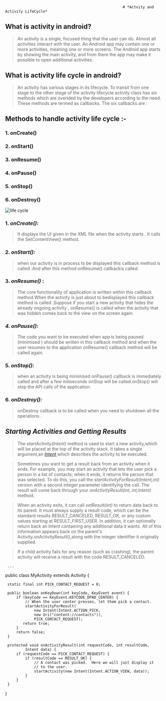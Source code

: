 
                                                         # *Actvity and Activity LifeCycle*



## **What is activity in android?**

 > An activity is a single, focused thing that the user can do. Almost all activities interact with the user. An Android app may contain one or more activities,
 > meaning one or more screens. The Android app starts by showing the main activity, and from there the app may make it possible to open additional activities.

##  **What is activity life cycle in android?**

> An activity has various stages in its lifecycle. To transit from one stage to the other stage of the activity lifecycle activity class has six methods which are 
> overided by the developers according to the need. These methods are termed as callbacks. The six callbacks are :
## **Methods to handle activity life cycle :-**
### 1.  onCreate()

### 2.  onStart()

### 3.  onResume()

### 4.  onPause()

### 5.  onStop()

### 6.  onDestroy()

 ![life cycle](https://static.javatpoint.com/images/androidimages/Android-Activity-Lifecycle.png)

### 1.  *onCreate()*: 
  >  It displays the UI given in the XML file when the activity starts . It calls the SetContentView() method.

### 2.  *onStart():* 
  >  when our activity is in process to be displayed this callback method is called .And after this method onResume() callbackis called.

### 3.  *onResume()* :
  >  The core functionality of application is written within this callback method.When the activity is just about to bedisplayed this callback method 
  >  is called .Suppose if you start a new activity that hides the already ongoing activity , onResume() is called when the activity that was hidden comes back to 
  > the view on the screen again.

### *4.  onPause()*: 
  >  The code you want to be executed when app is being paused (minimised ) should be wriiten in this callback method and when the user resumes to the
  >  application onResume() callback method will be called again.

### 5.  *onStop():* 
  >  when an activity is being minimised onPause() callback is immediately called and after a few miliseconds onStop will be called.onStop() will stop 
  >  the API calls of the application.

### 6.  *onDestroy():* 
  >  onDestroy callback is to be called when you need to shutdown all the operations .

## *Starting Activities and Getting Results*

   >  The *startActivity(Intent)* method is used to start a new activity,which will be placed at the top of the activity stack. It takes a single argument,an 
   >  [*Intent*](https://developer.android.com/reference/android/content/Intent),which describes the activity to be executed.
   
   >  Sometimes you want to get a result back from an activity when it ends. For example, you may start an activity that lets the user pick a person in a list of contacts; 
   >  when it ends, it returns the person that was selected. To do this, you call the *startActivityForResult(Intent,int)* version with a second integer parameter identifying
   >  the call. The result will come back through your *onActivityResult(int, int,Intent)* method.

   > When an activity exits, it can call *setResult(int)* to return data back to its parent. It must always supply a result code, which can be the standard results 
   > RESULT\_CANCELED, RESULT\_OK, or any custom values starting at RESULT\_FIRST\_USER. In addition, it can optionally return back an Intent containing any additional 
   > data it wants. All of this information appears back on the parent's Activity.onActivityResult(),along with the integer identifier it originally supplied.

   >  If a child activity fails for any reason (such as crashing), the parent activity will receive a result with the code RESULT_CANCELED.

     ...
 public class MyActivity extends Activity {

     static final int PICK_CONTACT_REQUEST = 0;

     public boolean onKeyDown(int keyCode, KeyEvent event) {
         if (keyCode == KeyEvent.KEYCODE_DPAD_CENTER) {
             // When the user center presses, let them pick a contact.
             startActivityForResult(
                 new Intent(Intent.ACTION_PICK,
                 new Uri("content://contacts")),
                 PICK_CONTACT_REQUEST);
            return true;
         }
         return false;
     }

     protected void onActivityResult(int requestCode, int resultCode,
             Intent data) {
         if (requestCode == PICK_CONTACT_REQUEST) {
             if (resultCode == RESULT_OK) {
                 // A contact was picked.  Here we will just display it
                 // to the user.
                 startActivity(new Intent(Intent.ACTION_VIEW, data));
             }
         }
     }
 }

